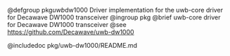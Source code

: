 @defgroup pkg*uwb*dw1000 Driver implementation for the uwb-core driver for Decawave DW1000 transceiver
@ingroup  pkg
@brief    uwb-core driver for Decawave DW1000 transceiver
@see      https://github.com/Decawave/uwb-dw1000

@includedoc pkg/uwb-dw1000/README.md
